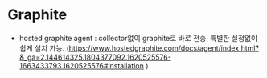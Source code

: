 # Graphite

- hosted graphite agent : collector없이 graphite로 바로 전송. 특별한 설정없이 쉽게 설치 가능. (https://www.hostedgraphite.com/docs/agent/index.html?&_ga=2.144614325.1804377092.1620525576-1663433793.1620525576#installation )
